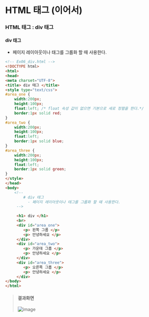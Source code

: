 # HTML 태그 (이어서)
### HTML 태그 : div 태그
#### div 태그
- 페이지 레이아웃이나 태그를 그룹화 할 때 사용한다.  
```html
<!-- Ex06_div.html -->
<!DOCTYPE html>
<html>
<head>
<meta charset="UTF-8">
<title> div 태그 </title>
<style type="text/css">
#area_one { 
	width:200px;
	height:100px;
	float:left; /* float 속성 값이 없으면 기본으로 세로 정렬을 한다.*/
	border:1px solid red;
}
#area_two { 
	width:200px;
	height:100px;
	float:left;
	border:1px solid blue;
}
#area_three { 
	width:200px;
	height:100px;
	float:left;
	border:1px solid green;
}
</style>
</head>
<body>
	<!-- 
		# div 태그
		  - 페이지 레이아웃이나 태그를 그룹화 할 때 사용한다.
	 -->
	 
	 <h1> div </h1>
	 <br>
	 <div id="area_one">
	 	<p> 왼쪽 그룹 </p>
	 	<p> 안녕하세요 </p>
	 </div>
	 <div id="area_two">
	 	<p> 가운데 그룹 </p>
	 	<p> 안녕하세요 </p>
	 </div>
	 <div id="area_three">
	 	<p> 오른쪽 그룹 </p>
	 	<p> 안녕하세요 </p>
	 </div>
</body>
</html>
```  
  
> #### 결과화면
>   
> ![image](https://user-images.githubusercontent.com/79209568/114014898-176cd900-98a4-11eb-814e-add0cf7ea23f.png)
